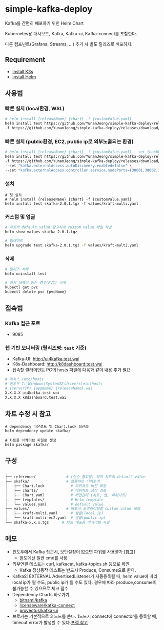 # simple-kafka-deploy

Kafka를 간편히 배포하기 위한 Helm Chart

Kubernetes용 대시보드, Kafka, Kafka-ui, Kafka-connect를 포함한다.

다른 컴포넌트(Grafana, Streams, ...) 추가 시 별도 릴리즈로 배포하자.

## Requirement

- [Install K3s](https://docs.k3s.io/quick-start)
- [Install Helm](https://helm.sh/docs/intro/install/)

## 사용법

### 빠른 설치 (local환경, WSL)

```sh
# helm install {releaseName} {chart} -f {customValue.yaml}
helm install test https://github.com/YunanJeong/simple-kafka-deploy/releases/download/v2.0.1/skafka-2.0.1.tgz \
-f https://github.com/YunanJeong/simple-kafka-deploy/releases/download/v2.0.1/kraft-multi.yaml
```

### 빠른 설치 (public환경, EC2, public ip로 외부노출되는 환경)

```sh
# helm install {releaseName} {chart} -f {customValue.yaml} --set {eachValue}
helm install test https://github.com/YunanJeong/simple-kafka-deploy/releases/download/v2.0.1/skafka-2.0.1.tgz \
-f https://github.com/YunanJeong/simple-kafka-deploy/releases/download/v2.0.1/kraft-multi.yaml \
--set "kafka.externalAccess.autoDiscovery.enabled=false" \
--set "kafka.externalAccess.controller.service.nodePorts={30001,30002,30003}"
```

### 설치

```shell
# 첫 설치
# helm install {releaseName} {chart} -f {customValue.yaml}
helm install test skafka-2.0.1.tgz -f values/kraft-multi.yaml
```

### 커스텀 및 업글

```sh
# 차트의 default value 참고하여 custom value 파일 작성
helm show values skafka-2.0.1.tgz

# 업데이트
helm upgrade test skafka-2.0.1.tgz -f values/kraft-multi.yaml
```

### 삭제

```sh
# 릴리즈 삭제
helm uninstall test

# 과거 내역이 있는 경우(PVC) 삭제
kubectl get pvc
kubectl delete pvc {pvcName}
```

## 접속법

### Kafka 접근 포트

- 9095

### 웹 기반 모니터링 (릴리즈명: `test` 기준)

- Kafka-UI: <http://ui4kafka.test.wai>
- K8s-Dashboard: <http://k8dashboard.test.wai>
- 접속할 클라이언트 PC의 hosts 파일에 다음과 같이 내용 추가 필요

```sh
# 리눅스 /etc/hosts
# 윈도우 C:\Windows\System32\drivers\etc\hosts
# {serverIP} {appName}.{releaseName}.wai
X.X.X.X ui4kafka.test.wai
X.X.X.X k8dashboard.test.wai
```

## 차트 수정 시 참고

```shell
# dependency 다운로드 및 Chart.lock 최신화
helm dependency update skafka/

# 차트를 아카이브 파일로 생성
helm package skafka/
```

## 구성

```sh
.
├── reference/              # (단순 참고용) 하위 차트의 default value
├── skafka/                 # 헬름차트 디렉토리
│   ├── Chart.lock            # 하위차트 버전 확정
│   ├── charts/               # 하위차트 생성 경로
│   ├── Chart.yaml            # 버전관리 (차트, 앱, 하위차트)
│   ├── templates/            # Helm template
│   └── values.yaml           # default value
├── values/                 # 배포시 오버라이딩할 custom value 모음
│   ├── kraft-multi.yaml      # 샘플(local ip)
│   └── kraft-multi-ec2.yaml  # 샘플(public ip)
└── skafka-x.x.x.tgz      # 차트 배포용 아카이브 파일
```

## 메모

- 윈도우에서 Kafka 접근시, 보안설정이 없으면 파워쉘 사용불가 [[참고]](https://stackoverflow.com/questions/48603203/powershell-invoke-webrequest-throws-webcmdletresponseexception)
  - 윈도에선 일반 cmd를 사용
- 외부연결 테스트는 curl, kafkacat, kafka-topics.sh 등으로 확인
  - Kafka 정상동작 테스트는 반드시 Produce, Consume으로 한다.
- Kafka의 EXTERNAL AdvertisedListener가 자동등록될 때, helm value에 따라 local ip가 될 수도, public ip가 될 수도 있다. 경우에 따라 produce,consume이 불가능할 수 있으므로 체크 필수
- Dependency Charts 바로가기
  - [bitnami/kafka](https://artifacthub.io/packages/helm/bitnami/kafka)
  - [licenseware/kafka-connect](https://artifacthub.io/packages/helm/licenseware/kafka-connect)
  - [provectus/kafka-ui](https://artifacthub.io/packages/helm/kafka-ui/kafka-ui)
- 브로커는 기본적으로 3 노드를 쓴다. 1노드시 connect에 connector를 등록할 때, timeout error가 발생할 수 있다.[포럼 참고](https://forum.confluent.io/t/kafka-connect-request-timeout/1311/3)
